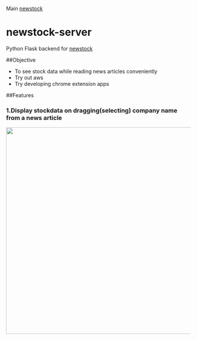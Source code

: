 Main <a href='https://github.com/littlejkim/newstock'>newstock</a>

# newstock-server
Python Flask backend for <a href='https://github.com/littlejkim/newstock'>newstock</a>

##Objective
* To see stock data while reading news articles conveniently
* Try out aws
* Try developing chrome extension apps

##Features
### 1.Display stockdata on dragging(selecting) company name from a news article
<img src='https://github.com/lpaqkosw/readmeImages/tree/master/newstock/newstock.png' height='562' width='1000'></img>
